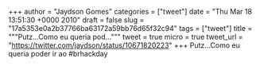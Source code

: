 
+++
author = "Jaydson Gomes"
categories = ["tweet"]
date = "Thu Mar 18 13:51:30 +0000 2010"
draft = false
slug = "17a5353e0a2b37766ba63172a59bb76d65f32c94"
tags = ["tweet"]
title = """Putz...Como eu queria pod..."""
tweet = true
micro = true
tweet_url = "https://twitter.com/jaydson/status/10671820223"
+++
Putz...Como eu queria poder ir ao #brhackday
